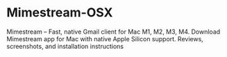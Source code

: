 # Mimestream-OSX
Mimestream – Fast, native Gmail client for Mac M1, M2, M3, M4. Download Mimestream app for Mac with native Apple Silicon support. Reviews, screenshots, and installation instructions
